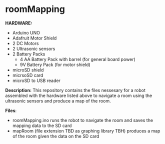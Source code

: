 # roomMapping

**HARDWARE:**
- Arduino UNO
- Adafruit Motor Shield
- 2 DC Motors
- 2 Ultrasonic sensors
- 2 Battery Packs
  - 4 AA Battery Pack with barrel (for general board power)
  - 9V Battery Pack (for motor shield)
- microSD shield
- micrsoSD card
- microSD to USB reader
  
**Description:**
This repository contains the files nessesary for a robot assembled with the hardware listed above to navigate a room using the 
ultrasonic sensors and produce a map of the room. 

**Files**:
- roomMapping.ino runs the robot to navigate the room and saves the mapping data to the SD card
- mapRoom (file extension TBD as graphing library TBH) produces a map of the room given the data on the SD card
